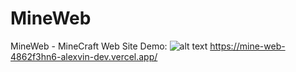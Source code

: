 # MineWeb
MineWeb - MineCraft Web Site
Demo: 
![alt text](images/screencapture-velfan-ru-portfolio-mineweb-2020-04-12-04_35_59.png)
https://mine-web-4862f3hn6-alexvin-dev.vercel.app/

